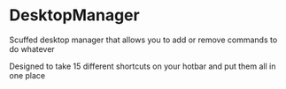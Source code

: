 # DesktopManager
Scuffed desktop manager that allows you to add or remove commands to do whatever

Designed to take 15 different shortcuts on your hotbar and put them all in one place
